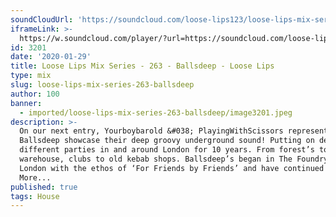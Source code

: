```yaml
---
soundCloudUrl: 'https://soundcloud.com/loose-lips123/loose-lips-mix-series-263-ballsdeep'
iframeLink: >-
  https://w.soundcloud.com/player/?url=https://soundcloud.com/loose-lips123/loose-lips-mix-series-263-ballsdeep&color=00aabb&auto_play=false&hide_related=false&show_comments=true&show_user=true&show_reposts=false
id: 3201
date: '2020-01-29'
title: Loose Lips Mix Series - 263 - Ballsdeep - Loose Lips
type: mix
slug: loose-lips-mix-series-263-ballsdeep
author: 100
banner:
  - imported/loose-lips-mix-series-263-ballsdeep/image3201.jpeg
description: >-
  On our next entry, Yourboybarold &#038; PlayingWithScissors representing
  Ballsdeep showcase their deep groovy underground sound! Putting on decisively
  different parties in and around London for 10 years. From forest’s to
  warehouse, clubs to old kebab shops. Ballsdeep’s began in The Foundry in north
  London with the ethos of ‘For Friends by Friends’ and have continued [...]Read
  More...
published: true
tags: House
---
```

